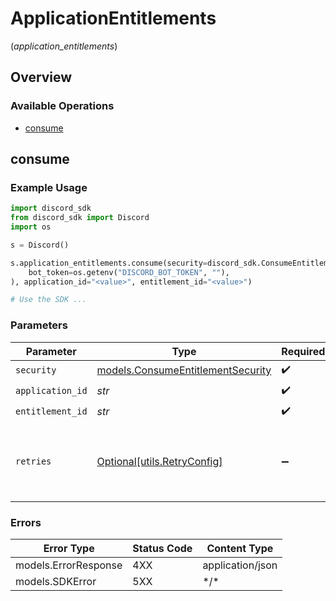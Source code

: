# ApplicationEntitlements
(*application_entitlements*)

## Overview

### Available Operations

* [consume](#consume)

## consume

### Example Usage

```python
import discord_sdk
from discord_sdk import Discord
import os

s = Discord()

s.application_entitlements.consume(security=discord_sdk.ConsumeEntitlementSecurity(
    bot_token=os.getenv("DISCORD_BOT_TOKEN", ""),
), application_id="<value>", entitlement_id="<value>")

# Use the SDK ...

```

### Parameters

| Parameter                                                                       | Type                                                                            | Required                                                                        | Description                                                                     |
| ------------------------------------------------------------------------------- | ------------------------------------------------------------------------------- | ------------------------------------------------------------------------------- | ------------------------------------------------------------------------------- |
| `security`                                                                      | [models.ConsumeEntitlementSecurity](../../models/consumeentitlementsecurity.md) | :heavy_check_mark:                                                              | N/A                                                                             |
| `application_id`                                                                | *str*                                                                           | :heavy_check_mark:                                                              | N/A                                                                             |
| `entitlement_id`                                                                | *str*                                                                           | :heavy_check_mark:                                                              | N/A                                                                             |
| `retries`                                                                       | [Optional[utils.RetryConfig]](../../models/utils/retryconfig.md)                | :heavy_minus_sign:                                                              | Configuration to override the default retry behavior of the client.             |

### Errors

| Error Type           | Status Code          | Content Type         |
| -------------------- | -------------------- | -------------------- |
| models.ErrorResponse | 4XX                  | application/json     |
| models.SDKError      | 5XX                  | \*/\*                |